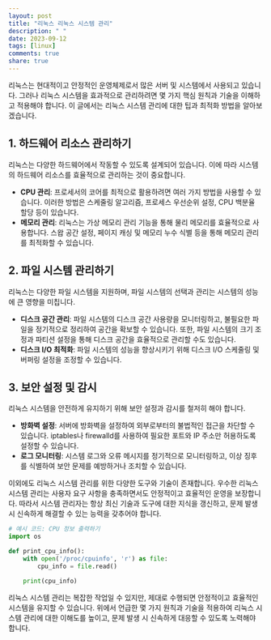 ```yaml
---
layout: post
title: "리눅스 리눅스 시스템 관리"
description: " "
date: 2023-09-12
tags: [linux]
comments: true
share: true
---
```


리눅스는 현대적이고 안정적인 운영체제로서 많은 서버 및 시스템에서 사용되고 있습니다. 그러나 리눅스 시스템을 효과적으로 관리하려면 몇 가지 핵심 원칙과 기술을 이해하고 적용해야 합니다. 이 글에서는 리눅스 시스템 관리에 대한 팁과 최적화 방법을 알아보겠습니다.

## 1. 하드웨어 리소스 관리하기
리눅스는 다양한 하드웨어에서 작동할 수 있도록 설계되어 있습니다. 이에 따라 시스템의 하드웨어 리소스를 효율적으로 관리하는 것이 중요합니다.

- **CPU 관리**: 프로세서의 코어를 최적으로 활용하려면 여러 가지 방법을 사용할 수 있습니다. 이러한 방법은 스케줄링 알고리즘, 프로세스 우선순위 설정, CPU 백분율 할당 등이 있습니다.
- **메모리 관리**: 리눅스는 가상 메모리 관리 기능을 통해 물리 메모리를 효율적으로 사용합니다. 스왑 공간 설정, 페이지 캐싱 및 메모리 누수 식별 등을 통해 메모리 관리를 최적화할 수 있습니다.

## 2. 파일 시스템 관리하기
리눅스는 다양한 파일 시스템을 지원하며, 파일 시스템의 선택과 관리는 시스템의 성능에 큰 영향을 미칩니다.

- **디스크 공간 관리**: 파일 시스템의 디스크 공간 사용량을 모니터링하고, 불필요한 파일을 정기적으로 정리하여 공간을 확보할 수 있습니다. 또한, 파일 시스템의 크기 조정과 파티션 설정을 통해 디스크 공간을 효율적으로 관리할 수도 있습니다.
- **디스크 I/O 최적화**: 파일 시스템의 성능을 향상시키기 위해 디스크 I/O 스케줄링 및 버퍼링 설정을 조정할 수 있습니다.

## 3. 보안 설정 및 감시
리눅스 시스템을 안전하게 유지하기 위해 보안 설정과 감시를 철저히 해야 합니다.

- **방화벽 설정**: 서버에 방화벽을 설정하여 외부로부터의 불법적인 접근을 차단할 수 있습니다. iptables나 firewalld를 사용하여 필요한 포트와 IP 주소만 허용하도록 설정할 수 있습니다.
- **로그 모니터링**: 시스템 로그와 오류 메시지를 정기적으로 모니터링하고, 이상 징후를 식별하여 보안 문제를 예방하거나 조치할 수 있습니다.

이외에도 리눅스 시스템 관리를 위한 다양한 도구와 기술이 존재합니다. 우수한 리눅스 시스템 관리는 사용자 요구 사항을 충족하면서도 안정적이고 효율적인 운영을 보장합니다. 따라서 시스템 관리자는 항상 최신 기술과 도구에 대한 지식을 갱신하고, 문제 발생 시 신속하게 해결할 수 있는 능력을 갖추어야 합니다.

```python
# 예시 코드: CPU 정보 출력하기
import os

def print_cpu_info():
    with open('/proc/cpuinfo', 'r') as file:
        cpu_info = file.read()

    print(cpu_info)
```

리눅스 시스템 관리는 복잡한 작업일 수 있지만, 제대로 수행되면 안정적이고 효율적인 시스템을 유지할 수 있습니다. 위에서 언급한 몇 가지 원칙과 기술을 적용하여 리눅스 시스템 관리에 대한 이해도를 높이고, 문제 발생 시 신속하게 대응할 수 있도록 노력해야 합니다.